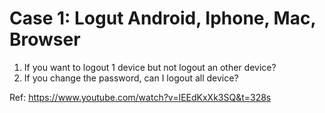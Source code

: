 # Case 1: Logut Android, Iphone, Mac, Browser
1. If you want to logout 1 device but not logout an other device? 
2. If you change the password, can I logout all device?

Ref: https://www.youtube.com/watch?v=IEEdKxXk3SQ&t=328s